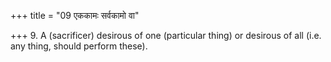 +++
title = "09 एककामः सर्वकामो वा"

+++
9. A (sacrificer) desirous of one (particular thing) or desirous of all (i.e. any thing, should perform these).

